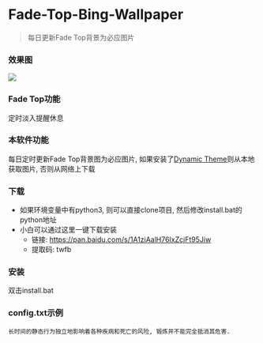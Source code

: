 # Fade-Top-Bing-Wallpaper
> 每日更新Fade Top背景为必应图片


### 效果图
![](example.gif)

### Fade Top功能
定时淡入提醒休息

### 本软件功能
每日定时更新Fade Top背景图为必应图片, 如果安装了[Dynamic Theme](https://www.microsoft.com/zh-cn/p/dynamic-theme/9nblggh1zbkw)则从本地获取图片, 否则从网络上下载

### 下载
- 如果环境变量中有python3, 则可以直接clone项目, 然后修改install.bat的python地址
- 小白可以通过这里一键下载安装
    - 链接: https://pan.baidu.com/s/1A1ziAalH76IxZcjFt95Jiw
    - 提取码: twfb

### 安装
双击install.bat
 
### config.txt示例
```
长时间的静态行为独立地影响着各种疾病和死亡的风险, 锻炼并不能完全抵消其危害.
```
